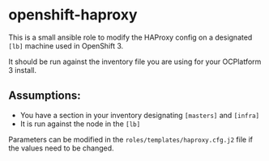 # openshift-haproxy
This is a small ansible role to modify the HAProxy config on a designated `[lb]` machine used in OpenShift 3.

It should be run against the inventory file you are using for your OCPlatform 3 install.

## Assumptions:
  * You have a section in your inventory designating `[masters]` and `[infra]`
  * It is run against the node in the `[lb]`

Parameters can be modified in the `roles/templates/haproxy.cfg.j2` file if the values need to be changed. 
